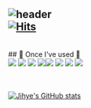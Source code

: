 <div align="left">
  
![header](https://capsule-render.vercel.app/api?type=waving&color=gradient&customColorList=14&text=Welcome%20to%20Jihye's%20GitHub%20&animation=fadeIn&fontSize=35&fontAlignY=40&fontAlign=50&height=250)
</br>
[![Hits](https://hits.seeyoufarm.com/api/count/incr/badge.svg?url=https%3A%2F%2Fgithub.com%2Fwisdom1104&count_bg=%234F81BA&title_bg=%2392B2D6&icon=&icon_color=%23E7E7E7&title=hits&edge_flat=false)](https://hits.seeyoufarm.com)
---
</br>
## 🔨 Once I've used 🔨
</br>
<div style="display:flex; flex-direction:row;"></br>
<div>
    <img src="https://img.shields.io/badge/html5-E34F26?style=for-the-badge&logo=html5&logoColor=white"> 
    <img src="https://img.shields.io/badge/css3-1572B6?style=for-the-badge&logo=css3&logoColor=white"> 
    <img src="https://img.shields.io/badge/javascript-F7DF1E?style=for-the-badge&logo=javascript&logoColor=black"> 
    <img src="https://img.shields.io/badge/typescript-3178C6?style=for-the-badge&logo=typescript&logoColor=white"> 
  </div>
    <div>
    <img src="https://img.shields.io/badge/react-61DAFB?style=for-the-badge&logo=react&logoColor=black"> 
    <img src="https://img.shields.io/badge/redux-764ABC?style=for-the-badge&logo=redux&logoColor=white"> 
    <img src="https://img.shields.io/badge/reactquery-FF4154?style=for-the-badge&logo=reactquery&logoColor=white"> 
    <img src="https://img.shields.io/badge/styledcomponents-DB7093?style=for-the-badge&logo=styledcomponents&logoColor=white"> 
</div>  </div></br></br>

[![Jihye's GitHub stats](https://github-readme-stats.vercel.app/api?username=wisdom1104&include_all_commits=true&theme=nord&hide_border=true&count_private=true)](https://github.com/wisdom1104/github-readme-stats)
 
</br>
</br>
</br>

